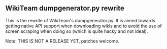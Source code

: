 ## WikiTeam dumpgenerator.py rewrite
This is the rewrite of WikiTeam's dumpgenerator.py. It is aimed towards getting native API support when downloading wikis and to avoid the use of screen scraping when doing so (which is quite hacky and not ideal).

Note: THIS IS NOT A RELEASE YET, patches welcome.
